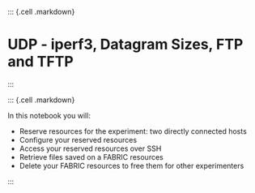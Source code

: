 
::: {.cell .markdown}

# UDP - iperf3, Datagram Sizes, FTP and TFTP

:::

::: {.cell .markdown}

In this notebook you will:

* Reserve resources for the experiment: two directly connected hosts
* Configure your reserved resources
* Access your reserved resources over SSH
* Retrieve files saved on a FABRIC resources
* Delete your FABRIC resources to free them for other experimenters 

:::
